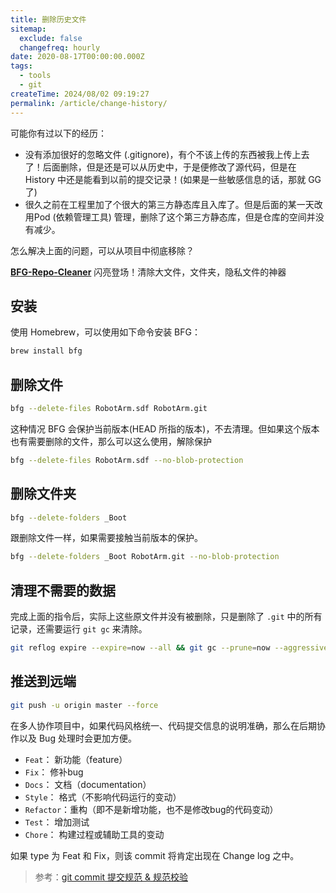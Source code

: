 ```yaml
---
title: 删除历史文件
sitemap:
  exclude: false
  changefreq: hourly
date: 2020-08-17T00:00:00.000Z
tags:
  - tools
  - git
createTime: 2024/08/02 09:19:27
permalink: /article/change-history/
---
```


可能你有过以下的经历：

* 没有添加很好的忽略文件 (.gitignore)，有个不该上传的东西被我上传上去了！后面删除，但是还是可以从历史中，于是便修改了源代码，但是在 History 中还是能看到以前的提交记录！(如果是一些敏感信息的话，那就 GG 了)
* 很久之前在工程里加了个很大的第三方静态库且入库了。但是后面的某一天改用Pod (依赖管理工具) 管理，删除了这个第三方静态库，但是仓库的空间并没有减少。

怎么解决上面的问题，可以从项目中彻底移除？

**[BFG-Repo-Cleaner](https://rtyley.github.io/bfg-repo-cleaner/)** 闪亮登场！清除大文件，文件夹，隐私文件的神器

## 安装

使用 Homebrew，可以使用如下命令安装 BFG：

```sh
brew install bfg
```

## 删除文件

```sh
bfg --delete-files RobotArm.sdf RobotArm.git
```

这种情况 BFG 会保护当前版本(HEAD 所指的版本)，不去清理。但如果这个版本也有需要删除的文件，那么可以这么使用，解除保护

```sh
bfg --delete-files RobotArm.sdf --no-blob-protection
```

## 删除文件夹

```sh
bfg --delete-folders _Boot
```

跟删除文件一样，如果需要接触当前版本的保护。

```sh
bfg --delete-folders _Boot RobotArm.git --no-blob-protection
```

## 清理不需要的数据

完成上面的指令后，实际上这些原文件并没有被删除，只是删除了 `.git` 中的所有记录，还需要运行 `git gc` 来清除。

```sh
git reflog expire --expire=now --all && git gc --prune=now --aggressive
```

## 推送到远端

```sh
git push -u origin master --force
```

在多人协作项目中，如果代码风格统一、代码提交信息的说明准确，那么在后期协作以及 Bug 处理时会更加方便。

* `Feat`：    新功能（feature）
* `Fix`：     修补bug
* `Docs`：    文档（documentation）
* `Style`：   格式（不影响代码运行的变动）
* `Refactor`：重构（即不是新增功能，也不是修改bug的代码变动）
* `Test`：    增加测试
* `Chore`：   构建过程或辅助工具的变动

如果 type 为 Feat 和 Fix，则该 commit 将肯定出现在 Change log 之中。

> 参考：[git commit 提交规范 & 规范校验](https://blog.csdn.net/y491887095/article/details/80594043)
